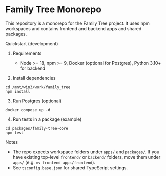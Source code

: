 # Family Tree Monorepo

This repository is a monorepo for the Family Tree project. It uses npm workspaces and contains frontend and backend apps and shared packages.

Quickstart (development)

1. Requirements
   - Node >= 18, npm >= 9, Docker (optional for Postgres), Python 3.10+ for backend

2. Install dependencies

```fish
cd /mnt/win3/work/family_tree
npm install
```

3. Run Postgres (optional)

```fish
docker compose up -d
```

4. Run tests in a package (example)

```fish
cd packages/family-tree-core
npm test
```

Notes
- The repo expects workspace folders under `apps/` and `packages/`. If you have existing top-level `frontend/` or `backend/` folders, move them under `apps/` (e.g. `mv frontend apps/frontend`).
- See `tsconfig.base.json` for shared TypeScript settings.
